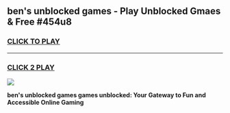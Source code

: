 
## ben's unblocked games - Play Unblocked Gmaes & Free #454u8
<h3>
<a href="https://news.freeplayer.one?title=ben's_unblocked_games&ref=03M">CLICK TO PLAY</a></h3>
<hr>

<h3>
<a href="https://news.freeplayer.one?title=ben's_unblocked_games&ref=03M">CLICK 2 PLAY</a>
  
</h3>

<a href="https://news.freeplayer.one?title=ben's_unblocked_games&ref=03M"><img src="https://clearcache.store/games.png"></a>


**ben's unblocked games games unblocked: Your Gateway to Fun and Accessible Online Gaming**
